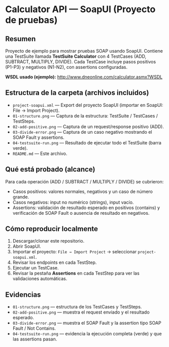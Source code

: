 # Calculator API — SoapUI (Proyecto de pruebas)

## Resumen
Proyecto de ejemplo para mostrar pruebas SOAP usando SoapUI. Contiene una TestSuite llamada **TestSuite Calculator** con 4 TestCases (ADD, SUBTRACT, MULTIPLY, DIVIDE). Cada TestCase incluye pasos positivos (P1-P3) y negativos (N1-N2), con assertions configuradas.

**WSDL usado (ejemplo):**
http://www.dneonline.com/calculator.asmx?WSDL

## Estructura de la carpeta (archivos incluidos)
- `project-soapui.xml` — Export del proyecto SoapUI (importar en SoapUI: File → Import Project).  
- `01-structure.png` — Captura de la estructura: TestSuite / TestCases / TestSteps.  
- `02-add-positive.png` — Captura de un request/response positivo (ADD).  
- `03-divide-error.png` — Captura de un caso negativo mostrando el SOAP Fault y assertions.  
- `04-testsuite-run.png` — Resultado de ejecutar todo el TestSuite (barra verde).  
- `README.md` — Este archivo.


## Qué está probado (alcance)
Para cada operación (ADD / SUBTRACT / MULTIPLY / DIVIDE) se cubrieron:
- Casos positivos: valores normales, negativos y un caso de número grande.  
- Casos negativos: input no numérico (strings), input vacío.  
- Assertions: validación de resultado esperado en positivos (contains) y verificación de SOAP Fault o ausencia de resultado en negativos.

## Cómo reproducir localmente
1. Descargar/clonar este repositorio.  
2. Abrir SoapUI.  
3. Importar el proyecto: `File → Import Project` → seleccionar `project-soapui.xml`.  
4. Revisar los endpoints en cada TestStep.  
5. Ejecutar un TestCase.  
6. Revisar la pestaña **Assertions** en cada TestStep para ver las validaciones automáticas.

## Evidencias
- `01-structure.png` — estructura de los TestCases y TestSteps.  
- `02-add-positive.png` — muestra el request enviado y el resultado esperado.  
- `03-divide-error.png` — muestra el SOAP Fault y la assertion tipo SOAP Fault / Not Contains.  
- `04-testsuite-run.png` — evidencia la ejecución completa (verde) y que las assertions pasan.

